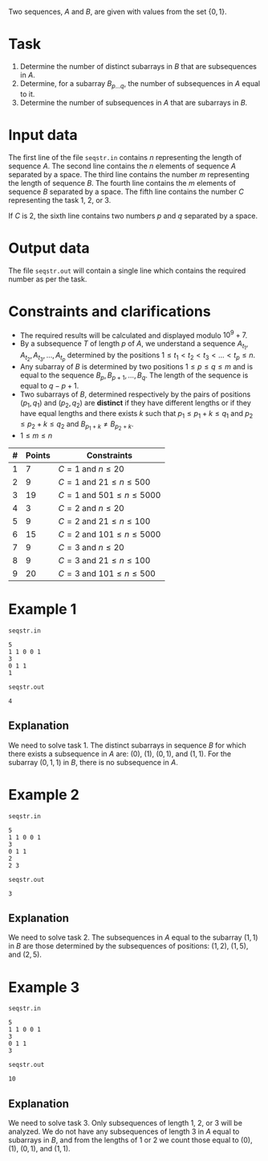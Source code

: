 
Two sequences, $A$ and $B$, are given with values from the set $\{0, 1\}$.

# Task

1. Determine the number of distinct subarrays in $B$ that are subsequences in $A$.
2. Determine, for a subarray $B_{p \dots q}$, the number of subsequences in $A$ equal to it.
3. Determine the number of subsequences in $A$ that are subarrays in $B$.

# Input data

The first line of the file `seqstr.in` contains $n$ representing the length of sequence $A$. The second line contains the $n$ elements of sequence $A$ separated by a space. The third line contains the number $m$ representing the length of sequence $B$. The fourth line contains the $m$ elements of sequence $B$ separated by a space. The fifth line contains the number $C$ representing the task $1$, $2$, or $3$.

If $C$ is $2$, the sixth line contains two numbers $p$ and $q$ separated by a space.

# Output data

The file `seqstr.out` will contain a single line which contains the required number as per the task.

# Constraints and clarifications

* The required results will be calculated and displayed modulo $10^9 + 7$.
* By a subsequence $T$ of length $p$ of $A$, we understand a sequence $A_{t_1}, A_{t_2}, A_{t_3}, \dots, A_{t_p}$ determined by the positions $1 \leq t_1 < t_2 < t_3 < \dots < t_p \leq n$.
* Any subarray of $B$ is determined by two positions $1 \leq p \leq q \leq m$ and is equal to the sequence $B_p, B_{p+1}, \dots, B_q$. The length of the sequence is equal to $q - p + 1$.
* Two subarrays of $B$, determined respectively by the pairs of positions $(p_1, q_1)$ and $(p_2, q_2)$ are **distinct** if they have different lengths or if they have equal lengths and there exists $k$ such that $p_1 \leq p_1 + k \leq q_1$ and $p_2 \leq p_2 + k \leq q_2$ and $B_{p_1 + k} \neq B_{p_2 + k}$.
* $1 \leq m \leq n$

|#| Points |        Constraints                                    | 
|-|-------|------------------------------------------------------|
|1|    7  | $C = 1$ and $n \leq 20$                               |
|2|    9  | $C = 1$ and $21 \leq n \leq 500$                      |
|3|   19  | $C = 1$ and $501 \leq n \leq 5000$                    |
|4|    3  | $C = 2$ and $n \leq 20$                               |
|5|    9  | $C = 2$ and $21 \leq n \leq 100$                      |
|6|   15  | $C = 2$ and $101 \leq n \leq 5000$                    |
|7|    9  | $C = 3$ and $n \leq 20$                               |
|8|    9  | $C = 3$ and $21 \leq n \leq 100$                      |
|9|   20  | $C = 3$ and $101 \leq n \leq 500$                     |


# Example 1

`seqstr.in`
```
5
1 1 0 0 1
3
0 1 1
1
```

`seqstr.out`
```
4
```

## Explanation

We need to solve task $1$. The distinct subarrays in sequence $B$ for which there exists a subsequence in $A$ are: $(0)$, $(1)$, $(0, 1)$, and $(1, 1)$. For the subarray $(0, 1, 1)$ in $B$, there is no subsequence in $A$.


# Example 2

`seqstr.in`
```
5
1 1 0 0 1
3
0 1 1
2
2 3
```

`seqstr.out`
```
3
```

## Explanation

We need to solve task $2$. The subsequences in $A$ equal to the subarray $(1, 1)$ in $B$ are those determined by the subsequences of positions: $(1, 2)$, $(1, 5)$, and $(2, 5)$.

# Example 3

`seqstr.in`
```
5
1 1 0 0 1
3
0 1 1
3
```

`seqstr.out`
```
10
```

## Explanation

We need to solve task $3$. Only subsequences of length $1$, $2$, or $3$ will be analyzed. We do not have any subsequences of length $3$ in $A$ equal to subarrays in $B$, and from the lengths of $1$ or $2$ we count those equal to $(0)$, $(1)$, $(0, 1)$, and $(1, 1)$.
